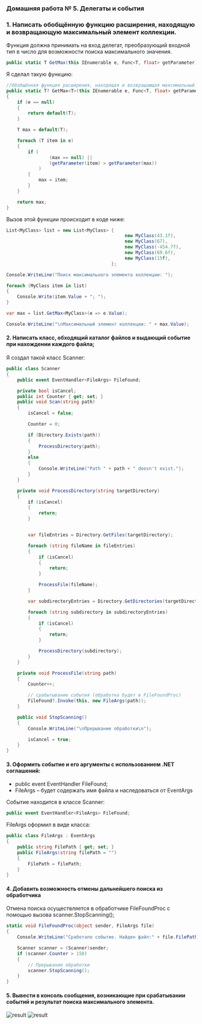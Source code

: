 ### Домашняя работа № 5. Делегаты и события

### 1. Написать обобщённую функцию расширения, находящую и возвращающую максимальный элемент коллекции.
Функция должна принимать на вход делегат, преобразующий входной тип в число для возможности поиска максимального значения.
```cs
public static T GetMax(this IEnumerable e, Func<T, float> getParameter) where T : class;
```

Я сделал такую функцию:

```cs
//Обобщённая функция расширения, находящая и возвращающая максимальный элемент коллекции
public static T? GetMax<T>(this IEnumerable e, Func<T, float> getParameter) where T : class
{
    if (e == null)
    {
        return default(T);
    }

    T max = default(T);

    foreach (T item in e)
    {
        if (
                (max == null) ||
                (getParameter(item) > getParameter(max))
            )
        {
            max = item;
        }
    }

    return max;
}
```

Вызов этой функции происходит в коде ниже:

```cs
List<MyClass> list = new List<MyClass> {
                                            new MyClass(43.1f),
                                            new MyClass(67),
                                            new MyClass(-454.7f),
                                            new MyClass(69.6f),
                                            new MyClass(15f),
                                       };

Console.WriteLine("Поиск максимального элемента коллекции: ");

foreach (MyClass item in list)
{
    Console.Write(item.Value + "; ");
}

var max = list.GetMax<MyClass>(e => e.Value);

Console.WriteLine("\nМаксимальный элемент коллекции: " + max.Value);
```

#### 2. Написать класс, обходящий каталог файлов и выдающий событие при нахождении каждого файла;
Я создал такой класс Scanner:
```cs
public class Scanner
{
    public event EventHandler<FileArgs> FileFound;

    private bool isCancel;
    public int Counter { get; set; }
    public void Scan(string path)
    {
        isCancel = false;

        Counter = 0;

        if (Directory.Exists(path))
        {
            ProcessDirectory(path);
        }           
        else
        {
            Console.WriteLine("Path " + path + " doesn't exist.");
        }
    }

    private void ProcessDirectory(string targetDirectory)
    {
        if (isCancel)
        {
            return;
        }


        var fileEntries = Directory.GetFiles(targetDirectory);

        foreach (string fileName in fileEntries)
        {
            if (isCancel)
            {
                return;
            }

            ProcessFile(fileName);
        }

        var subdirectoryEntries = Directory.GetDirectories(targetDirectory);

        foreach (string subdirectory in subdirectoryEntries)
        {
            if (isCancel)
            {
                return;
            }

            ProcessDirectory(subdirectory);
        }
    }

    private void ProcessFile(string path)
    {
        Counter++;

        // срабытывание события (обработка будет в FileFoundProc)
        FileFound?.Invoke(this, new FileArgs(path));
    }

    public void StopScanning()
    {
        Console.WriteLine("\nПрерывание обработки\n");

        isCancel = true;
    }
}
```

#### 3. Оформить событие и его аргументы с использованием .NET соглашений: 
* public event EventHandler FileFound;
* FileArgs – будет содержать имя файла и наследоваться от EventArgs

Событие находится в классе Scanner:
```cs
public event EventHandler<FileArgs> FileFound;
```

FileArgs оформил в виде класса:
```cs
public class FileArgs : EventArgs
{
    public string FilePath { get; set; }
    public FileArgs(string filePath = "")
    {
        FilePath = filePath;
    }
}
```

#### 4. Добавить возможность отмены дальнейшего поиска из обработчика

Отмена поиска осуществляется в обработчике FileFoundProc с помощью вызова scanner.StopScanning();
```cs
static void FileFoundProc(object sender, FileArgs file)
{
    Console.WriteLine("Сработало событие. Найден файл:" + file.FilePath);

    Scanner scanner = (Scanner)sender;
    if (scanner.Counter > 150)
    {
        // Прерывание обработки
        scanner.StopScanning();
    }
}
```

#### 5. Вывести в консоль сообщения, возникающие при срабатывании событий и результат поиска максимального элемента.
<image src="images/res1.png" alt="result">

<image src="images/res2.png" alt="result">
